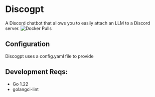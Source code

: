# Discogpt
A Discord chatbot that allows you to easily attach an LLM to a Discord server.
![Docker Pulls](https://img.shields.io/docker/pulls/dfxluna/discogpt)


## Configuration
Discogpt uses a config.yaml file to provide 

## Development Reqs:
- Go 1.22
- golangci-lint